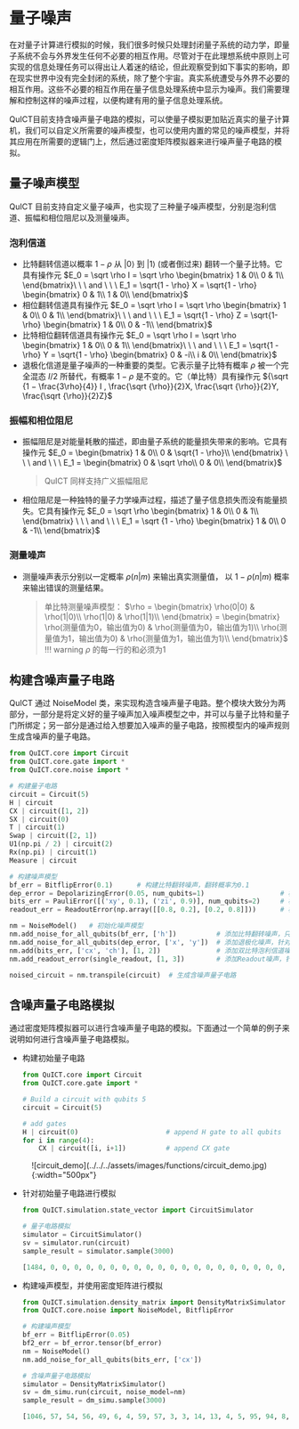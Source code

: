 # 量子噪声

在对量子计算进行模拟的时候，我们很多时候只处理封闭量子系统的动力学，即量子系统不会与外界发生任何不必要的相互作用。尽管对于在此理想系统中原则上可实现的信息处理任务可以得出让人着迷的结论，但此观察受到如下事实的影响，即在现实世界中没有完全封闭的系统，除了整个宇宙。真实系统遭受与外界不必要的相互作用。这些不必要的相互作用在量子信息处理系统中显示为噪声。我们需要理解和控制这样的噪声过程，以便构建有用的量子信息处理系统。

QuICT目前支持含噪声量子电路的模拟，可以使量子模拟更加贴近真实的量子计算机，我们可以自定义所需要的噪声模型，也可以使用内置的常见的噪声模型，并将其应用在所需要的逻辑门上，然后通过密度矩阵模拟器来进行噪声量子电路的模拟。


## 量子噪声模型

QuICT 目前支持自定义量子噪声，也实现了三种量子噪声模型，分别是泡利信道、振幅和相位阻尼以及测量噪声。

### 泡利信道

- 比特翻转信道以概率 $1 − \rho$ 从 $|0⟩$ 到 $|1⟩$ (或者倒过来) 翻转一个量子比特。它具有操作元
    $E_0 = \sqrt \rho I = \sqrt \rho \begin{bmatrix}
    1 & 0\\
    0 & 1\\
    \end{bmatrix}\ \ \  and \ \ \ E_1 = \sqrt{1 - \rho} X = \sqrt{1 - \rho} \begin{bmatrix}
    0 & 1\\
    1 & 0\\
    \end{bmatrix}$
- 相位翻转信道具有操作元
    $E_0 = \sqrt \rho I = \sqrt \rho \begin{bmatrix}
    1 & 0\\
    0 & 1\\
    \end{bmatrix}\ \ \  and \ \ \ E_1 = \sqrt{1 - \rho} Z = \sqrt{1-\rho} \begin{bmatrix}
    1 & 0\\
    0 & -1\\
    \end{bmatrix}$
- 比特相位翻转信道具有操作元
    $E_0 = \sqrt \rho I = \sqrt \rho \begin{bmatrix}
    1 & 0\\
    0 & 1\\
    \end{bmatrix}\ \ \  and \ \ \ E_1 = \sqrt{1 - \rho} Y = \sqrt{1 - \rho} \begin{bmatrix}
    0 & -i\\
    i & 0\\
    \end{bmatrix}$
- 退极化信道是量子噪声的一种重要的类型。它表示量子比特有概率 $\rho$ 被一个完全混态 $I / 2$ 所替代，有概率 $1 − \rho$ 是不变的。它（单比特）具有操作元
    ${\sqrt {1 − \frac{3\rho}{4}} I , \frac{\sqrt {\rho}}{2}X, \frac{\sqrt {\rho}}{2}Y, \frac{\sqrt {\rho}}{2}Z}$

### 振幅和相位阻尼

- 振幅阻尼是对能量耗散的描述，即由量子系统的能量损失带来的影响。它具有操作元
    $E_0 = \begin{bmatrix}
    1 & 0\\
    0 & \sqrt{1 - \rho}\\
    \end{bmatrix}
    \ \ \ and  \ \ \ 
    E_1 = \begin{bmatrix}
    0 & \sqrt \rho\\
    0 & 0\\
    \end{bmatrix}$
    > QuICT 同样支持广义振幅阻尼
- 相位阻尼是一种独特的量子力学噪声过程，描述了量子信息损失而没有能量损失。它具有操作元
    $E_0 = \sqrt \rho \begin{bmatrix}
    1 & 0\\
    0 & 1\\
    \end{bmatrix}
    \ \ \ and  \ \ \ 
    E_1 = \sqrt {1 - \rho} \begin{bmatrix}
    1 & 0\\
    0 & -1\\
    \end{bmatrix}$

### 测量噪声

- 测量噪声表示分别以一定概率 $\rho(n|m)$ 来输出真实测量值， 以 $1 - \rho (n|m)$ 概率来输出错误的测量结果。
  
    > 单比特测量噪声模型：
    $\rho = \begin{bmatrix}
        \rho(0|0) & \rho(1|0)\\
        \rho(1|0) & \rho(1|1)\\
        \end{bmatrix} = \begin{bmatrix}
        \rho(测量值为0，输出值为0) & \rho(测量值为0，输出值为1)\\
        \rho(测量值为1，输出值为0) & \rho(测量值为1，输出值为1)\\
        \end{bmatrix}$
    > !!! warning
        $\rho$ 的每一行的和必须为1


## 构建含噪声量子电路

QuICT 通过 NoiseModel 类，来实现构造含噪声量子电路。整个模块大致分为两部分，一部分是将定义好的量子噪声加入噪声模型之中，并可以与量子比特和量子门所绑定；另一部分是通过给入想要加入噪声的量子电路，按照模型内的噪声规则生成含噪声的量子电路。

``` python
from QuICT.core import Circuit
from QuICT.core.gate import *
from QuICT.core.noise import *

# 构建量子电路
circuit = Circuit(5)
H | circuit
CX | circuit([1, 2])
SX | circuit(0)
T | circuit(1)
Swap | circuit([2, 1])
U1(np.pi / 2) | circuit(2)
Rx(np.pi) | circuit(1)
Measure | circuit

# 构建噪声模型
bf_err = BitflipError(0.1)      # 构建比特翻转噪声，翻转概率为0.1
dep_error = DepolarizingError(0.05, num_qubits=1)                   # 构建单比特退极化信道，概率为0.05
bits_err = PauliError([('xy', 0.1), ('zi', 0.9)], num_qubits=2)     # 构建双比特泡利信道噪声
readout_err = ReadoutError(np.array([[0.8, 0.2], [0.2, 0.8]]))      # 构建单比特Readout噪声

nm = NoiseModel()   # 初始化噪声模型
nm.add_noise_for_all_qubits(bf_err, ['h'])          # 添加比特翻转噪声，只针对 H 量子门
nm.add_noise_for_all_qubits(dep_error, ['x', 'y'])  # 添加退极化噪声，针对 X，Y 量子门
nm.add(bits_err, ['cx', 'ch'], [1, 2])              # 添加双比特泡利信道噪声，针对比特位为1，2的 CX，CY 量子门
nm.add_readout_error(single_readout, [1, 3])        # 添加Readout噪声，针对位置为1，3的量子比特

noised_circuit = nm.transpile(circuit)  # 生成含噪声量子电路
```

## 含噪声量子电路模拟

通过密度矩阵模拟器可以进行含噪声量子电路的模拟。下面通过一个简单的例子来说明如何进行含噪声量子电路模拟。

- 构建初始量子电路
  
    ``` python
    from QuICT.core import Circuit
    from QuICT.core.gate import *

    # Build a circuit with qubits 5
    circuit = Circuit(5)

    # add gates
    H | circuit(0)                      # append H gate to all qubits
    for i in range(4):
        CX | circuit([i, i+1])          # append CX gate
    ```

<figure markdown>
![circuit_demo](../../../assets/images/functions/circuit_demo.jpg){:width="500px"}
</figure>


- 针对初始量子电路进行模拟
  
    ``` python
    from QuICT.simulation.state_vector import CircuitSimulator

    # 量子电路模拟
    simulator = CircuitSimulator()
    sv = simulator.run(circuit)
    sample_result = simulator.sample(3000)
    ``` 

    ``` python
    [1484, 0, 0, 0, 0, 0, 0, 0, 0, 0, 0, 0, 0, 0, 0, 0, 0, 0, 0, 0, 0, 0, 0, 0, 0, 0, 0, 0, 0, 0, 0, 1516]
    ```

- 构建噪声模型，并使用密度矩阵进行模拟
  
    ``` python
    from QuICT.simulation.density_matrix import DensityMatrixSimulator
    from QuICT.core.noise import NoiseModel, BitflipError

    # 构建噪声模型
    bf_err = BitflipError(0.05)
    bf2_err = bf_error.tensor(bf_error)
    nm = NoiseModel()
    nm.add_noise_for_all_qubits(bits_err, ['cx'])

    # 含噪声量子电路模拟
    simulator = DensityMatrixSimulator()
    sv = dm_simu.run(circuit, noise_model=nm)
    sample_result = dm_simu.sample(3000)
    ```

    ``` python
    [1046, 57, 54, 56, 49, 6, 4, 59, 57, 3, 3, 14, 13, 4, 5, 95, 94, 8, 8, 5, 5, 3, 9, 56, 58, 6, 5, 59, 66, 52, 57, 984]
    ```
